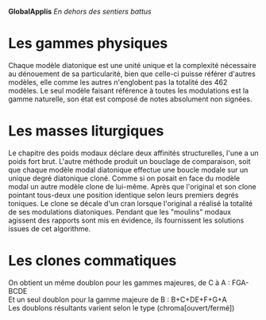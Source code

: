 **GlobalApplis** _En dehors des sentiers battus_
# Les gammes physiques
Chaque modèle diatonique est une unité unique et la complexité nécessaire au dénouement de sa particularité, 
bien que celle-ci puisse référer d'autres modèles, elle comme les autres n'englobent pas la totalité des 462 modèles. 
Le seul modèle faisant référence à toutes les modulations est la gamme naturelle, 
son état est composé de notes absolument non signées.

# Les masses liturgiques
Le chapitre des poids modaux déclare deux affinités structurelles, l'une a un poids fort brut. 
L'autre méthode produit un bouclage de comparaison, soit que chaque modèle modal diatonique effectue 
une boucle modale sur un unique degré diatonique cloné. Comme si on posait en face du modèle modal 
un autre modèle clone de lui-même. Après que l'original et son clone pointant tous-deux une position identique 
selon leurs premiers degrés toniques. Le clone se décale d'un cran lorsque l'original a réalisé la totalité 
de ses modulations diatoniques. Pendant que les "moulins" modaux agissent des rapports sont mis en évidence, 
ils fournissent les solutions issues de cet algorithme.

# Les clones commatiques
On obtient un même doublon pour les gammes majeures, de C à A : FGA-BCDE<br>
Et un seul doublon pour la gamme majeure de B : B+C+DE+F+G+A<br>
Les doublons résultants varient selon le type (chroma[ouvert/fermé])<br>

